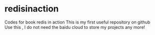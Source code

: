 # redisinaction
Codes  for book redis in action
This is my first useful repository on github
Use this , I do not need the baidu cloud to store my projects any more!

